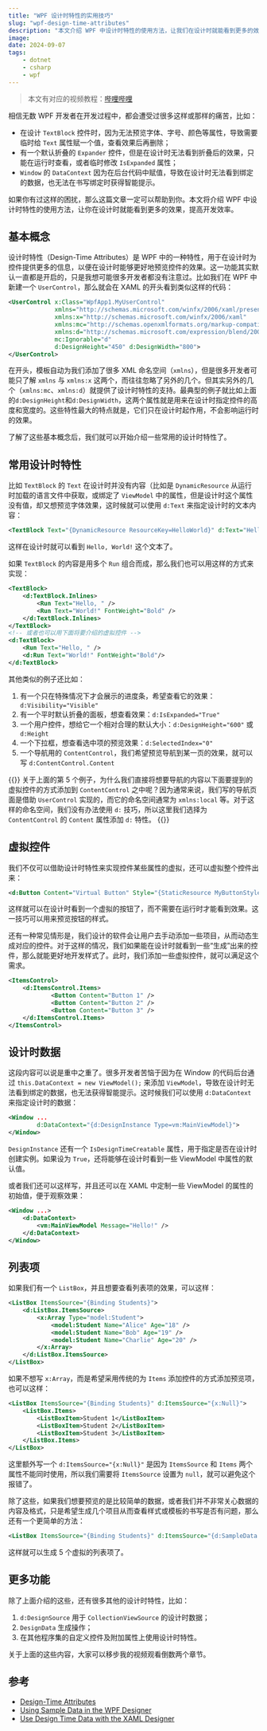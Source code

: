 ```yaml
---
title: "WPF 设计时特性的实用技巧"
slug: "wpf-design-time-attributes"
description: "本文介绍 WPF 中设计时特性的使用方法，让我们在设计时就能看到更多的效果，显著提高开发效率和体验。"
image: 
date: 2024-09-07
tags:
    - dotnet
    - csharp
    - wpf
---
```


> 本文有对应的视频教程：[哔哩哔哩](https://www.bilibili.com/video/BV17kptetEQV/)

相信无数 WPF 开发者在开发过程中，都会遭受过很多这样或那样的痛苦，比如：

- 在设计 `TextBlock` 控件时，因为无法预览字体、字号、颜色等属性，导致需要临时给 `Text` 属性赋一个值，查看效果后再删除；
- 有一个默认折叠的 `Expander` 控件，但是在设计时无法看到折叠后的效果，只能在运行时查看，或者临时修改 `IsExpanded` 属性；
- `Window` 的 `DataContext` 因为在后台代码中赋值，导致在设计时无法看到绑定的数据，也无法在书写绑定时获得智能提示。

如果你有过这样的困扰，那么这篇文章一定可以帮助到你。本文将介绍 WPF 中设计时特性的使用方法，让你在设计时就能看到更多的效果，提高开发效率。

## 基本概念

设计时特性（Design-Time Attributes）是 WPF 中的一种特性，用于在设计时为控件提供更多的信息，以便在设计时能够更好地预览控件的效果。这一功能其实默认一直都是开启的，只是我想可能很多开发者都没有注意过。比如我们在 WPF 中新建一个 `UserControl`，那么就会在 XAML 的开头看到类似这样的代码：

```xml
<UserControl x:Class="WpfApp1.MyUserControl"
             xmlns="http://schemas.microsoft.com/winfx/2006/xaml/presentation"
             xmlns:x="http://schemas.microsoft.com/winfx/2006/xaml"
             xmlns:mc="http://schemas.openxmlformats.org/markup-compatibility/2006" 
             xmlns:d="http://schemas.microsoft.com/expression/blend/2008" 
             mc:Ignorable="d" 
             d:DesignHeight="450" d:DesignWidth="800">
</UserControl>
```

在开头，模板自动为我们添加了很多 XML 命名空间（`xmlns`），但是很多开发者可能只了解 `xmlns` 与 `xmlns:x` 这两个，而往往忽略了另外的几个。但其实另外的几个（`xmlns:mc`、`xmlns:d`）就提供了设计时特性的支持。最典型的例子就比如上面的`d:DesignHeight`和`d:DesignWidth`，这两个属性就是用来在设计时指定控件的高度和宽度的。这些特性最大的特点就是，它们只在设计时起作用，不会影响运行时的效果。

了解了这些基本概念后，我们就可以开始介绍一些常用的设计时特性了。

## 常用设计时特性

比如 `TextBlock` 的 `Text` 在设计时并没有内容（比如是 `DynamicResource` 从运行时加载的语言文件中获取，或绑定了 `ViewModel` 中的属性，但是设计时这个属性没有值，却又想预览字体效果，这时候就可以使用 `d:Text` 来指定设计时的文本内容：

```xml
<TextBlock Text="{DynamicResource ResourceKey=HelloWorld}" d:Text="Hello, World!" />
```

这样在设计时就可以看到 `Hello, World!` 这个文本了。

如果 `TextBlock` 的内容是用多个 `Run` 组合而成，那么我们也可以用这样的方式来实现：

```xml
<TextBlock>
    <d:TextBlock.Inlines>
        <Run Text="Hello, " />
        <Run Text="World!" FontWeight="Bold" />
    </d:TextBlock.Inlines>
</TextBlock>
<!-- 或者也可以用下面将要介绍的虚拟控件 -->
<d:TextBlock>
    <Run Text="Hello, " />
    <d:Run Text="World!" FontWeight="Bold"/>
</d:TextBlock>
```

其他类似的例子还比如：

1. 有一个只在特殊情况下才会展示的进度条，希望查看它的效果：`d:Visibility="Visible"`
2. 有一个平时默认折叠的面板，想查看效果：`d:IsExpanded="True"`
3. 一个用户控件，想给它一个相对合理的默认大小：`d:DesignHeight="600"` 或 `d:Height`
4. 一个下拉框，想查看选中项的预览效果：`d:SelectedIndex="0"`
5. 一个导航用的 `ContentControl`，我们希望预览导航到某一页的效果，就可以写 `d:ContentControl.Content`

{{<notice info>}}
关于上面的第 5 个例子，为什么我们直接将想要导航的内容以下面要提到的虚拟控件的方式添加到 `ContentControl` 之中呢？因为通常来说，我们写的导航页面是借助 `UserControl` 实现的，而它的命名空间通常为 `xmlns:local` 等。对于这样的命名空间，我们没有办法使用 `d:` 技巧，所以这里我们选择为 `ContentControl` 的 `Content` 属性添加 `d:` 特性。
{{</notice>}}

## 虚拟控件

我们不仅可以借助设计时特性来实现控件某些属性的虚拟，还可以虚拟整个控件出来：

```xml
<d:Button Content="Virtual Button" Style="{StaticResource MyButtonStyle}" />
```

这样就可以在设计时看到一个虚拟的按钮了，而不需要在运行时才能看到效果。这一技巧可以用来预览按钮的样式。

还有一种常见情形是，我们设计的软件会让用户去手动添加一些项目，从而动态生成对应的控件。对于这样的情况，我们如果能在设计时就看到一些“生成”出来的控件，那么就能更好地开发样式了。此时，我们添加一些虚拟控件，就可以满足这个需求。

```xml
<ItemsControl>
    <d:ItemsControl.Items>
            <Button Content="Button 1" />
            <Button Content="Button 2" />
            <Button Content="Button 3" />
    </d:ItemsControl.Items>
</ItemsControl>
```

## 设计时数据

这段内容可以说是重中之重了。很多开发者苦恼于因为在 Window 的代码后台通过 `this.DataContext = new ViewModel();` 来添加 `ViewModel`，导致在设计时无法看到绑定的数据，也无法获得智能提示。这时候我们可以使用 `d:DataContext` 来指定设计时的数据：

```xml
<Window ...
        d:DataContext="{d:DesignInstance Type=vm:MainViewModel}">
</Window>
```

`DesignInstance` 还有一个 `IsDesignTimeCreatable` 属性，用于指定是否在设计时创建实例。如果设为 `True`，还将能够在设计时看到一些 ViewModel 中属性的默认值。

或者我们还可以这样写，并且还可以在 XAML 中定制一些 ViewModel 的属性的初始值，便于观察效果：

```xml
<Window ...>
    <d:DataContext>
        <vm:MainViewModel Message="Hello!" />
    </d:DataContext>
</Window>
```

## 列表项

如果我们有一个 `ListBox`，并且想要查看列表项的效果，可以这样：

```xml
<ListBox ItemsSource="{Binding Students}">
    <d:ListBox.ItemsSource>
        <x:Array Type="model:Student">
            <model:Student Name="Alice" Age="18" />
            <model:Student Name="Bob" Age="19" />
            <model:Student Name="Charlie" Age="20" />
        </x:Array>
    </d:ListBox.ItemsSource>
</ListBox>
```

如果不想写 `x:Array`，而是希望采用传统的为 `Items` 添加控件的方式添加预览项，也可以这样：

```xml
<ListBox ItemsSource="{Binding Students}" d:ItemsSource="{x:Null}">
    <ListBox.Items>
        <ListBoxItem>Student 1</ListBoxItem>
        <ListBoxItem>Student 2</ListBoxItem>
        <ListBoxItem>Student 3</ListBoxItem>
    </ListBox.Items>
</ListBox>
```

这里额外写一个 `d:ItemsSource="{x:Null}"` 是因为 `ItemsSource` 和 `Items` 两个属性不能同时使用，所以我们需要将 `ItemsSource` 设置为 `null`，就可以避免这个报错了。

除了这些，如果我们想要预览的是比较简单的数据，或者我们并不非常关心数据的内容及格式，只是希望生成几个项目从而查看样式或模板的书写是否有问题，那么还有一个更简单的方法：

```xml
<ListBox ItemsSource="{Binding Students}" d:ItemsSource="{d:SampleData ItemCount=5}" />
```

这样就可以生成 5 个虚拟的列表项了。

## 更多功能

除了上面介绍的这些，还有很多其他的设计时特性，比如：

1. `d:DesignSource` 用于 `CollectionViewSource` 的设计时数据；
2. `DesignData` 生成操作；
3. 在其他程序集的自定义控件及附加属性上使用设计时特性。

关于上面的这些内容，大家可以移步我的视频观看倒数两个章节。

## 参考

- [Design-Time Attributes](https://learn.microsoft.com/en-us/previous-versions/visualstudio/visual-studio-2010/ee839627(v=vs.100))
- [Using Sample Data in the WPF Designer](https://learn.microsoft.com/en-us/previous-versions/visualstudio/visual-studio-2010/ee823176(v=vs.100))
- [Use Design Time Data with the XAML Designer](https://learn.microsoft.com/en-us/visualstudio/xaml-tools/xaml-designtime-data?view=vs-2022)